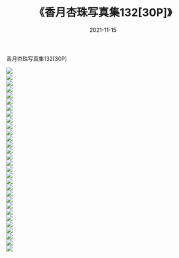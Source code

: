 ﻿---
layout: post
title:  《香月杏珠写真集132[30P]》
date:   2021-11-15
img: http://img.660000.xyz/Sharelink/性感/2021/香月杏珠写真集132[30P]/000.jpg
categories: [美女, 清纯, 唯美]
---

香月杏珠写真集132[30P]

  ![](http://img.660000.xyz/Sharelink/性感/2021/香月杏珠写真集132[30P]/001.jpg) <br> ![](http://img.660000.xyz/Sharelink/性感/2021/香月杏珠写真集132[30P]/002.jpg) <br> ![](http://img.660000.xyz/Sharelink/性感/2021/香月杏珠写真集132[30P]/003.jpg) <br> ![](http://img.660000.xyz/Sharelink/性感/2021/香月杏珠写真集132[30P]/004.jpg) <br> ![](http://img.660000.xyz/Sharelink/性感/2021/香月杏珠写真集132[30P]/005.jpg) <br> ![](http://img.660000.xyz/Sharelink/性感/2021/香月杏珠写真集132[30P]/006.jpg) <br> ![](http://img.660000.xyz/Sharelink/性感/2021/香月杏珠写真集132[30P]/007.jpg) <br> ![](http://img.660000.xyz/Sharelink/性感/2021/香月杏珠写真集132[30P]/008.jpg) <br> ![](http://img.660000.xyz/Sharelink/性感/2021/香月杏珠写真集132[30P]/009.jpg) <br> ![](http://img.660000.xyz/Sharelink/性感/2021/香月杏珠写真集132[30P]/010.jpg) <br> ![](http://img.660000.xyz/Sharelink/性感/2021/香月杏珠写真集132[30P]/011.jpg) <br> ![](http://img.660000.xyz/Sharelink/性感/2021/香月杏珠写真集132[30P]/012.jpg) <br> ![](http://img.660000.xyz/Sharelink/性感/2021/香月杏珠写真集132[30P]/013.jpg) <br> ![](http://img.660000.xyz/Sharelink/性感/2021/香月杏珠写真集132[30P]/014.jpg) <br> ![](http://img.660000.xyz/Sharelink/性感/2021/香月杏珠写真集132[30P]/015.jpg) <br> ![](http://img.660000.xyz/Sharelink/性感/2021/香月杏珠写真集132[30P]/016.jpg) <br> ![](http://img.660000.xyz/Sharelink/性感/2021/香月杏珠写真集132[30P]/017.jpg) <br> ![](http://img.660000.xyz/Sharelink/性感/2021/香月杏珠写真集132[30P]/018.jpg) <br> ![](http://img.660000.xyz/Sharelink/性感/2021/香月杏珠写真集132[30P]/019.jpg) <br> ![](http://img.660000.xyz/Sharelink/性感/2021/香月杏珠写真集132[30P]/020.jpg) <br> ![](http://img.660000.xyz/Sharelink/性感/2021/香月杏珠写真集132[30P]/021.jpg) <br> ![](http://img.660000.xyz/Sharelink/性感/2021/香月杏珠写真集132[30P]/022.jpg) <br> ![](http://img.660000.xyz/Sharelink/性感/2021/香月杏珠写真集132[30P]/023.jpg) <br> ![](http://img.660000.xyz/Sharelink/性感/2021/香月杏珠写真集132[30P]/024.jpg) <br> ![](http://img.660000.xyz/Sharelink/性感/2021/香月杏珠写真集132[30P]/025.jpg) <br> ![](http://img.660000.xyz/Sharelink/性感/2021/香月杏珠写真集132[30P]/026.jpg) <br> ![](http://img.660000.xyz/Sharelink/性感/2021/香月杏珠写真集132[30P]/027.jpg) <br> ![](http://img.660000.xyz/Sharelink/性感/2021/香月杏珠写真集132[30P]/028.jpg) <br> ![](http://img.660000.xyz/Sharelink/性感/2021/香月杏珠写真集132[30P]/029.jpg) <br> ![](http://img.660000.xyz/Sharelink/性感/2021/香月杏珠写真集132[30P]/030.jpg) <br>